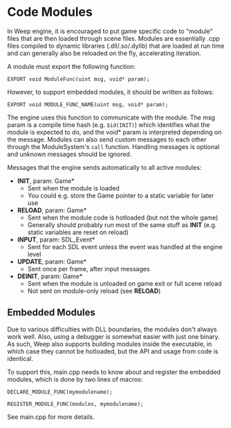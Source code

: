 Code Modules
============

In Weep engine, it is encouraged to put game specific code to "module" files that are then loaded through scene files. Modules are essentially .cpp files compiled to dynamic libraries (.dll/.so/.dylib) that are loaded at run time and can generally also be reloaded on the fly, accelerating iteration.

A module must export the following function:

	EXPORT void ModuleFunc(uint msg, void* param);

However, to support embedded modules, it should be written as follows:

	EXPORT void MODULE_FUNC_NAME(uint msg, void* param);

The engine uses this function to communicate with the module. The msg param is a compile time hash (e.g. `$id(INIT)`) which identifies what the module is expected to do, and the void* param is interpreted depending on the message. Modules can also send custom messages to each other through the ModuleSystem's `call` function. Handling messages is optional and unknown messages should be ignored.

Messages that the engine sends automatically to all active modules:

* **INIT**, param: Game*
	* Sent when the module is loaded
	* You could e.g. store the Game pointer to a static variable for later use
* **RELOAD**, param: Game*
	* Sent when the module code is hotloaded (but not the whole game)
	* Generally should probably run most of the same stuff as **INIT** (e.g. static variables are reset on reload)
* **INPUT**, param: SDL_Event*
	* Sent for each SDL event unless the event was handled at the engine level
* **UPDATE**, param: Game*
	* Sent once per frame, after input messages
* **DEINIT**, param: Game*
	* Sent when the module is unloaded on game exit or full scene reload
	* Not sent on module-only reload (see **RELOAD**)


Embedded Modules
----------------

Due to various difficulties with DLL boundaries, the modules don't always work well. Also, using a debugger is somewhat easier with just one binary.
As such, Weep also supports building modules inside the executable, in which case they cannot be hotloaded, but the API and usage from code is identical.

To support this, main.cpp needs to know about and register the embedded modules, which is done by two lines of macros:

	DECLARE_MODULE_FUNC(mymodulename);

	REGISTER_MODULE_FUNC(modules, mymodulename);

See main.cpp for more details.
